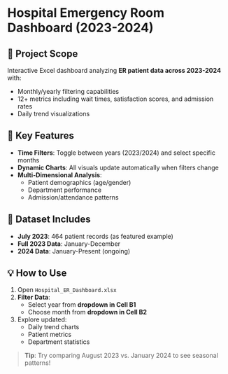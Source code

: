 # Hospital Emergency Room Dashboard (2023-2024)

## 📌 Project Scope
Interactive Excel dashboard analyzing **ER patient data across 2023-2024** with:
- Monthly/yearly filtering capabilities
- 12+ metrics including wait times, satisfaction scores, and admission rates
- Daily trend visualizations

## 🔧 Key Features
- **Time Filters**: Toggle between years (2023/2024) and select specific months
- **Dynamic Charts**: All visuals update automatically when filters change
- **Multi-Dimensional Analysis**: 
  - Patient demographics (age/gender)
  - Department performance
  - Admission/attendance patterns

## 📂 Dataset Includes
- **July 2023**: 464 patient records (as featured example)
- **Full 2023 Data**: January-December
- **2024 Data**: January-Present (ongoing)

## 💡 How to Use
1. Open `Hospital_ER_Dashboard.xlsx`
2. **Filter Data**:
   - Select year from **dropdown in Cell B1**
   - Choose month from **dropdown in Cell B2**
3. Explore updated:
   - Daily trend charts
   - Patient metrics
   - Department statistics

> **Tip**: Try comparing August 2023 vs. January 2024 to see seasonal patterns!
